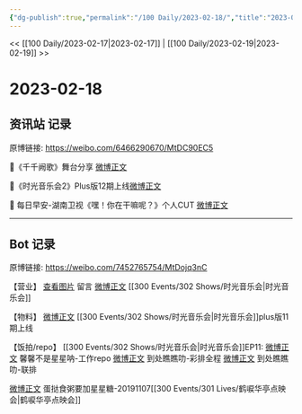 ```yaml
---
{"dg-publish":true,"permalink":"/100 Daily/2023-02-18/","title":"2023-02-18","created":"2023-02-19T13:16:14.000+08:00","updated":"2023-04-11T14:46:32.200+08:00"}
---
```



<< [[100 Daily/2023-02-17\|2023-02-17]] | [[100 Daily/2023-02-19\|2023-02-19]] >>

# 2023-02-18

## 资讯站 记录

原博链接: https://weibo.com/6466290670/MtDC90EC5

💫《千千阙歌》舞台分享 [微博正文](https://m.weibo.cn/6466290670/4870509718930459)

💫《时光音乐会2》Plus版12期上线[微博正文](https://m.weibo.cn/6466290670/4870471101976425)

💫 每日早安-湖南卫视《嘿！你在干嘛呢？》个人CUT [微博正文](https://m.weibo.cn/6466290670/4870408450605461)

---
## Bot 记录

原博链接: https://weibo.com/7452765754/MtDojq3nC

【营业】
[查看图片](https://wx2.sinaimg.cn/large/0088n2Pggy1hb8166iwhkj30yi0eqdgv.jpg) 留言 [微博正文](https://m.weibo.cn/1736988591/4870238376823261) [[300 Events/302 Shows/时光音乐会\|时光音乐会]]

【物料】
[微博正文](https://m.weibo.cn/6466290670/4870471101976425) [[300 Events/302 Shows/时光音乐会\|时光音乐会]]plus版11期上线

【饭拍/repo】
[[300 Events/302 Shows/时光音乐会\|时光音乐会]]EP11:
[微博正文](https://m.weibo.cn/5100381535/4870556107938166) 馨馨不是星星呐-工作repo
[微博正文](https://m.weibo.cn/5488485092/4870236551254901) 到处瞧瞧叻-彩排全程
[微博正文](https://m.weibo.cn/5488485092/4870220701501249) 到处瞧瞧叻-联排

[微博正文](https://m.weibo.cn/6048634807/4870575644742939) 蛋挞食粥要加星星糖-20191107[[300 Events/301 Lives/鹤唳华亭点映会\|鹤唳华亭点映会]]

